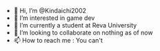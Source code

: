 - 👋 Hi, I’m @Kindaichi2002
- 👀 I’m interested in game dev
- 🌱 I’m currently a student at Reva University
- 💞️ I’m looking to collaborate on nothing as of now
- 📫 How to reach me : You can't

<!---
Kindaichi2002/Kindaichi2002 is a ✨ special ✨ repository because its `README.md` (this file) appears on your GitHub profile.
You can click the Preview link to take a look at your changes.
--->
